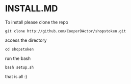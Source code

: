 # INSTALL.MD


To install please clone the repo


```terminal
git clone http://github.com/CooperDActor/shopstoken.git
```



access the directory



```terminal
cd shopstoken
```


run the bash



```terminal
bash setup.sh
```




that is all :) 

